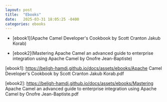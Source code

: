 ```yaml
---
layout: post
title:  "Ebooks"
date:   2025-03-31 18:05:25 -0400
categories: ebooks
---
```


- [ebook1](Apache Camel Developer's Cookbook by Scott Cranton Jakub Korab)

- [ebook2](Mastering Apache Camel an advanced guide to enterprise integration using Apache Camel by Onofre Jean-Baptiste)

[ebook1]: https://beligh-hamdi.github.io/docs/assets/ebooks/Apache Camel Developer's Cookbook by Scott Cranton Jakub Korab.pdf

[ebook2]: https://beligh-hamdi.github.io/docs/assets/ebooks/Mastering Apache Camel an advanced guide to enterprise integration using Apache Camel by Onofre Jean-Baptiste.pdf

